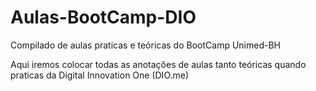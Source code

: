 # Aulas-BootCamp-DIO
Compilado de aulas praticas e teóricas do BootCamp Unimed-BH

Aqui iremos colocar todas as anotações de aulas tanto teóricas quando praticas da Digital Innovation One (DIO.me)
